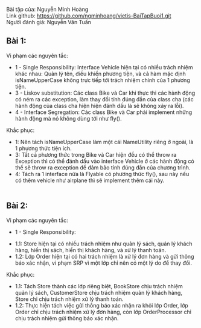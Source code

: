 
Bài tập của: Nguyễn Minh Hoàng <br>
Link github: https://github.com/ngminhoang/vietis-BaiTapBuoi1.git <br>
Người đánh giá: Nguyễn Văn Tuấn

## Bài 1:
Vi phạm các nguyên tắc:
- 1 - Single Responsibility:  Interface Vehicle hiện tại có nhiều trách nhiệm khác nhau: Quản lý tên, điều khiển phương tiện, và cả hàm mặc định isNameUpperCase không trực tiếp tới trách nhiệm chính của 1 phương tiện.
- 3 - Liskov substitution: Các class Bike và Car khi thực thi các hành động có ném ra các exception, làm thay đổi tính đúng đắn của class cha (các hành động của class cha hiện hiện đánh dấu là sẽ không xảy ra lỗi).
- 4 - Interface Segregation: Các class Bike và Car phải implement những hành động mà nó không dùng tới như fly().

Khắc phục:
- 1: Nên tách isNameUpperCase làm một cái NameUtility riêng ở ngoài, là 1 phương thức tiện ích.
- 3: Tất cả phương thức trong Bike và Car hiện đều có thể throw ra Exception thì có thể đánh dấu vào interface Vehicle ở các hành động có thể sẽ throw ra exception để đảm bảo tính đúng đắn của chương trình.
- 4: Tách ra 1 interface nữa là Flyable có phương thức fly(), sau này nếu có thêm vehicle như airplane thì sẽ implement thêm cái này.
<br><br>
## Bài 2:
Vi phạm các nguyên tắc:
- 1 - Single Responsibility: 
 + 1.1: Store hiện tại có nhiều trách nhiệm như quản lý sách, quản lý khách hàng, hiển thị sách, hiển thị khách hàng, và xử lý thanh toán.
 + 1.2: Lớp Order hiện tại có hai trách nhiệm là xử lý đơn hàng và gửi thông báo xác nhận, vi phạm SRP vì một lớp chỉ nên có một lý do để thay đổi.

Khắc phục:
- 1.1: Tách Store thành các lớp riêng biệt, BookStore chịu trách nhiệm quản lý sách, CustomerStore chịu trách nhiệm quản lý khách hàng, Store chỉ chịu trách nhiệm xử lý thanh toán.
- 1.2: Thực hiện tách việc gửi thông báo xác nhận ra khỏi lớp Order, lớp Order chỉ chịu trách nhiệm xử lý đơn hàng, còn lớp OrderProcessor chỉ chịu trách nhiệm gửi thông báo xác nhận.
